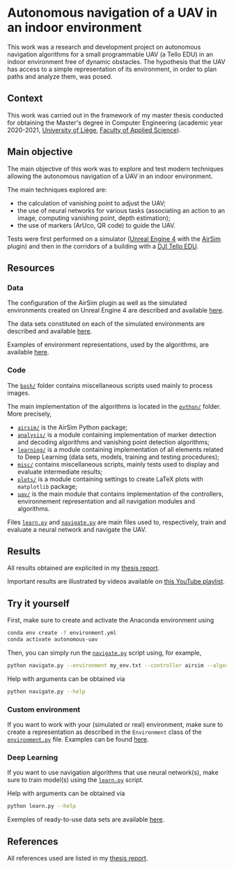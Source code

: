 # Autonomous navigation of a UAV in an indoor environment

This work was a research and development project on autonomous navigation algorithms for a small programmable UAV (a Tello EDU) in an indoor environment free of dynamic obstacles. The hypothesis that the UAV has access to a simple representation of its environment, in order to plan paths and analyze them, was posed.

## Context

This work was carried out in the framework of my master thesis conducted for obtaining the Master's degree in Computer Engineering (academic year 2020-2021, [University of Liège](https://uliege.be/), [Faculty of Applied Science](https://facsa.uliege.be/)).

## Main objective

The main objective of this work was to explore and test modern techniques allowing the autonomous navigation of a UAV in an indoor environment.

The main techniques explored are:

* the calculation of vanishing point to adjust the UAV;
* the use of neural networks for various tasks (associating an action to an image, computing vanishing point, depth estimation);
* the use of markers (ArUco, QR code) to guide the UAV.

Tests were first performed on a simulator ([Unreal Engine 4](https://www.unrealengine.com/) with the [AirSim](https://microsoft.github.io/AirSim/) plugin) and then in the corridors of a building with a [DJI Tello EDU](https://www.ryzerobotics.com/tello-edu).

## Resources

### Data

The configuration of the AirSim plugin as well as the simulated environments created on Unreal Engine 4 are described and available [here](resources/simulator/README.md).

The data sets constituted on each of the simulated environments are described and available [here](resources/data/README.md).

Examples of environment representations, used by the algorithms, are available [here](resources/environments/).

### Code

The [`bash/`](bash/) folder contains miscellaneous scripts used mainly to process images.

The main implementation of the algorithms is located in the [`python/`](python/) folder. More precisely,

* [`airsim/`](python/airsim/) is the AirSim Python package;
* [`analysis/`](python/analysis/) is a module containing implementation of marker detection and decoding algorithms and vanishing point detection algorithms;
* [`learning/`](python/learning/) is a module containing implementation of all elements related to Deep Learning (data sets, models, training and testing procedures);
* [`misc/`](python/misc/) contains miscellaneous scripts, mainly tests used to display and evaluate intermediate results;
* [`plots/`](python/plots/) is a module containing settings to create LaTeX plots with `matplotlib` package;
* [`uav/`](python/uav/) is the main module that contains implementation of the controllers, environnement representation and all navigation modules and algorithms.

Files [`learn.py`](python/learn.py) and [`navigate.py`](python/navigate.py) are main files used to, respectively, train and evaluate a neural network and navigate the UAV.

## Results

All results obtained are explicited in my [thesis report](latex/main.pdf).

Important results are illustrated by videos available on [this YouTube playlist](https://youtube.com/playlist?list=PLJEcTQrQgiVdacuc2HymqLV9RqjaRMNYt).

## Try it yourself

First, make sure to create and activate the Anaconda environment using

```bash
conda env create -f environment.yml
conda activate autonomous-uav
```

Then, you can simply run the [`navigate.py`](python/navigate.py) script using, for example,

```bash
python navigate.py --environment my_env.txt --controller airsim --algorithm vision --show
```

Help with arguments can be obtained via

```bash
python navigate.py --help
```

### Custom environment

If you want to work with your (simulated or real) environment, make sure to create a representation as described in the `Environment` class of the [`environment.py`](python/uav/environment.py) file. Examples can be found [here](resources/environments/).

### Deep Learning

If you want to use navigation algorithms that use neural network(s), make sure to train model(s) using the [`learn.py`](python/learn.py) script.

Help with arguments can be obtained via

```bash
python learn.py --help
```

Exemples of ready-to-use data sets are available [here](resources/data/README.md).

## References

All references used are listed in my [thesis report](latex/main.pdf).
